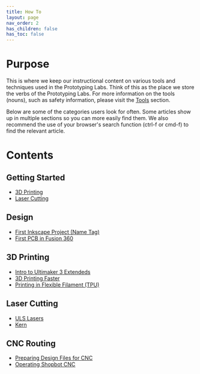 ```yaml
---
title: How To
layout: page
nav_order: 2
has_children: false
has_toc: false
---
```


# Purpose

This is where we keep our instructional content on various tools and techniques used in the Prototyping Labs. Think of this as the place we store the verbs of the Prototyping Labs. For more information on the tools (nouns), such as safety information, please visit the [Tools]() section.

Below are some of the categories users look for often. Some articles show up in multiple sections so you can more easily find them. We also recommend the use of your browser's search function (ctrl-f or cmd-f) to find the relevant article.

# Contents

## Getting Started

- [3D Printing](first_threed.html)
- [Laser Cutting](first_lasercut.html)

## Design

- [First Inkscape Project (Name Tag)](name_tag.html)
- [First PCB in Fusion 360](first_pcb.html)

## 3D Printing

- [Intro to Ultimaker 3 Extendeds](first_threed.html)
- [3D Printing Faster](print_faster.html)
- [Printing in Flexible Filament (TPU)](tpu_printers.html)

## Laser Cutting

- [ULS Lasers](/tools/laser_cutters/uls.html)
- [Kern](/tools/laser_cutters/kern.html)

## CNC Routing

- [Preparing Design Files for CNC](cnc_milling_toolpaths.html)
- [Operating Shopbot CNC](cnc_milling_setup.html)
